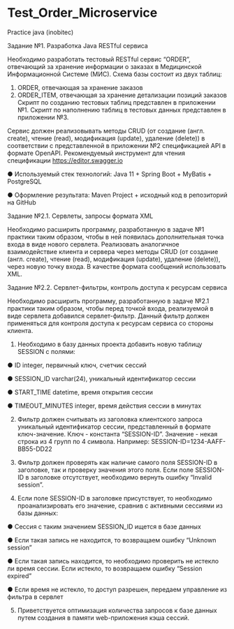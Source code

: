 # Test_Order_Microservice
Practice java (inobitec)

Задание №1. Разработка Java RESTful сервиса

Необходимо разработать тестовый RESTful сервис “ORDER”, отвечающий за хранение
информации о заказах в Медицинской Информационной Системе (МИС). Схема базы
состоит из двух таблиц:
1. ORDER, отвечающая за хранение заказов
2. ORDER_ITEM, отвечающая за хранение детализации позиций заказов
Скрипт по созданию тестовых таблиц представлен в приложении №1. Скрипт по наполнению таблиц в тестовых данных представлен в приложении №3.

Сервис должен реализовывать методы CRUD (от создание (англ. create), чтение (read), модификация (update), удаление (delete)) в соответствии с представленной в
приложении №2 спецификацией API в формате OpenAPI. Рекомендуемый инструмент для чтения спецификации https://editor.swagger.io 

● Используемый стек технологий: Java 11 + Spring Boot + MyBatis + PostgreSQL 

● Оформление результата: Maven Project + исходный код в репозиторий на GitHub

Задание №2.1. Сервлеты, запросы формата XML

Необходимо расширить программу, разработанную в задаче №1 практики таким
образом, чтобы в ней появилась дополнительная точка входа в виде нового сервлета.
Реализовать аналогичное взаимодействие клиента и сервера через методы CRUD (от
создание (англ. create), чтение (read), модификация (update), удаление (delete)), через
новую точку входа. В качестве формата сообщений использовать XML.

Задание №2.2. Сервлет-фильтры, контроль доступа к ресурсам сервиса

Необходимо расширить программу, разработанную в задаче №2.1 практики таким
образом, чтобы перед точкой входа, реализуемой в виде сервлета добавился
сервлет-фильтр. Данный фильтр должен применяться для контроля доступа к
ресурсам сервиса со стороны клиента.

1. Необходимо в базу данных проекта добавить новую таблицу SESSION с полями:

● ID integer, первичный ключ, счетчик сессий

● SESSION_ID varchar(24), уникальный идентификатор сессии

● START_TIME datetime, время открытия сессии

● TIMEOUT_MINUTES integer, время действия сессии в минутах

2. Фильтр должен считывать из заголовка клиентского запроса уникальный
идентификатор сессии, представленный в формате ключ-значение. Ключ - константа
“SESSION-ID”. Значение - некая строка из 4 групп по 4 символа. Например:
SESSION-ID=1234-AAFF-BB55-DD22

3. Фильтр должен проверять как наличие самого поля SESSION-ID в заголовке, так и
проверку значения этого поля. Если поле SESSION-ID в заголовке отсутствует,
необходимо вернуть ошибку “Invalid session”.

4. Если поле SESSION-ID в заголовке присутствует, то необходимо проанализировать
его значение, сравнив с активными сессиями из базы данных:

● Сессия с таким значением SESSION_ID ищется в базе данных

● Если такая запись не находится, то возвращаем ошибку “Unknown session”

● Если такая запись находится, то необходимо проверить не истекло ли время
сессии. Если истекло, то возвращаем ошибку “Session expired”

● Если время не истекло, то доступ разрешен, передаем управление из фильтра
в сервлет

5. Приветствуется оптимизация количества запросов к базе данных путем создания в
памяти web-приложения кэша сессий.